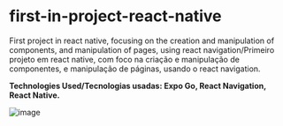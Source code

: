 # first-in-project-react-native
First project in react native, focusing on the creation and manipulation of components, and manipulation of pages, using react navigation/Primeiro projeto em react native, com foco na criação e manipulação de componentes, e manipulação de páginas, usando o react navigation.

<b>Technologies Used/Tecnologias usadas: Expo Go, React Navigation, React Native.</b>

![image](https://github.com/httpcleison/first-in-project-react-native/assets/125741218/cb9c61dd-4799-47b2-83ea-4a111ad8af29)
